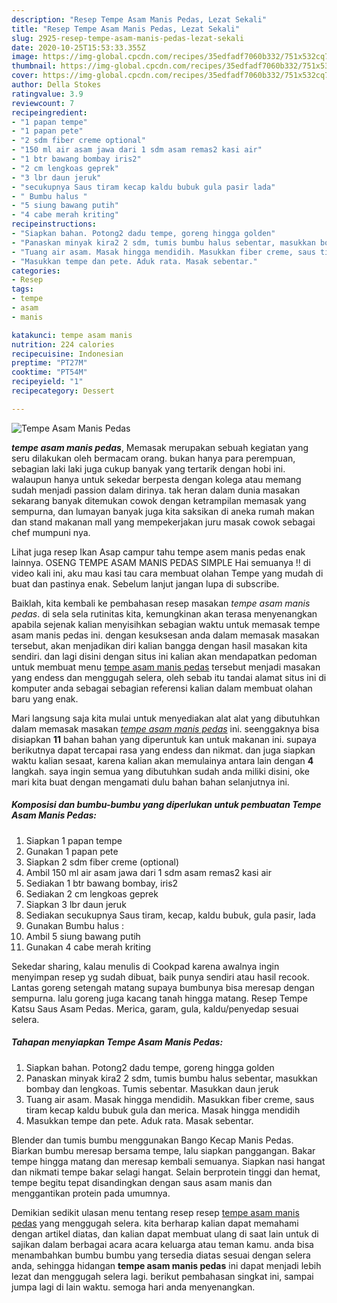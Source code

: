 ```yaml
---
description: "Resep Tempe Asam Manis Pedas, Lezat Sekali"
title: "Resep Tempe Asam Manis Pedas, Lezat Sekali"
slug: 2925-resep-tempe-asam-manis-pedas-lezat-sekali
date: 2020-10-25T15:53:33.355Z
image: https://img-global.cpcdn.com/recipes/35edfadf7060b332/751x532cq70/tempe-asam-manis-pedas-foto-resep-utama.jpg
thumbnail: https://img-global.cpcdn.com/recipes/35edfadf7060b332/751x532cq70/tempe-asam-manis-pedas-foto-resep-utama.jpg
cover: https://img-global.cpcdn.com/recipes/35edfadf7060b332/751x532cq70/tempe-asam-manis-pedas-foto-resep-utama.jpg
author: Della Stokes
ratingvalue: 3.9
reviewcount: 7
recipeingredient:
- "1 papan tempe"
- "1 papan pete"
- "2 sdm fiber creme optional"
- "150 ml air asam jawa dari 1 sdm asam remas2 kasi air"
- "1 btr bawang bombay iris2"
- "2 cm lengkoas geprek"
- "3 lbr daun jeruk"
- "secukupnya Saus tiram kecap kaldu bubuk gula pasir lada"
- " Bumbu halus "
- "5 siung bawang putih"
- "4 cabe merah kriting"
recipeinstructions:
- "Siapkan bahan. Potong2 dadu tempe, goreng hingga golden"
- "Panaskan minyak kira2 2 sdm, tumis bumbu halus sebentar, masukkan bombay dan lengkoas. Tumis sebentar. Masukkan daun jeruk"
- "Tuang air asam. Masak hingga mendidih. Masukkan fiber creme, saus tiram kecap kaldu bubuk gula dan merica. Masak hingga mendidih"
- "Masukkan tempe dan pete. Aduk rata. Masak sebentar."
categories:
- Resep
tags:
- tempe
- asam
- manis

katakunci: tempe asam manis 
nutrition: 224 calories
recipecuisine: Indonesian
preptime: "PT27M"
cooktime: "PT54M"
recipeyield: "1"
recipecategory: Dessert

---
```



![Tempe Asam Manis Pedas](https://img-global.cpcdn.com/recipes/35edfadf7060b332/751x532cq70/tempe-asam-manis-pedas-foto-resep-utama.jpg)

<b><i>tempe asam manis pedas</i></b>, Memasak merupakan sebuah kegiatan yang seru dilakukan oleh bermacam orang. bukan hanya para perempuan, sebagian laki laki juga cukup banyak yang tertarik dengan hobi ini. walaupun hanya untuk sekedar berpesta dengan kolega atau memang sudah menjadi passion dalam dirinya. tak heran dalam dunia masakan sekarang banyak ditemukan cowok dengan ketrampilan memasak yang sempurna, dan lumayan banyak juga kita saksikan di aneka rumah makan dan stand makanan mall yang mempekerjakan juru masak cowok sebagai chef mumpuni nya.

Lihat juga resep Ikan Asap campur tahu tempe asem manis pedas enak lainnya. OSENG TEMPE ASAM MANIS PEDAS SIMPLE Hai semuanya !! di video kali ini, aku mau kasi tau cara membuat olahan Tempe yang mudah di buat dan pastinya enak. Sebelum lanjut jangan lupa di subscribe.

Baiklah, kita kembali ke pembahasan resep masakan <i>tempe asam manis pedas</i>. di sela sela rutinitas kita, kemungkinan akan terasa menyenangkan apabila sejenak kalian menyisihkan sebagian waktu untuk memasak tempe asam manis pedas ini. dengan kesuksesan anda dalam memasak masakan tersebut, akan menjadikan diri kalian bangga dengan hasil masakan kita sendiri. dan lagi disini dengan situs ini kalian akan mendapatkan pedoman untuk membuat menu <u>tempe asam manis pedas</u> tersebut menjadi masakan yang endess dan menggugah selera, oleh sebab itu tandai alamat situs ini di komputer anda sebagai sebagian referensi kalian dalam membuat olahan baru yang enak.


Mari langsung saja kita mulai untuk menyediakan alat alat yang dibutuhkan dalam memasak masakan <u><i>tempe asam manis pedas</i></u> ini. seenggaknya bisa disiapkan <b>11</b> bahan bahan yang diperuntuk kan untuk makanan ini. supaya berikutnya dapat tercapai rasa yang endess dan nikmat. dan juga siapkan waktu kalian sesaat, karena kalian akan memulainya antara lain dengan <b>4</b> langkah. saya ingin semua yang dibutuhkan sudah anda miliki disini, oke mari kita buat dengan mengamati dulu bahan bahan selanjutnya ini.

<!--inarticleads1-->

##### Komposisi dan bumbu-bumbu yang diperlukan untuk pembuatan Tempe Asam Manis Pedas:

1. Siapkan 1 papan tempe
1. Gunakan 1 papan pete
1. Siapkan 2 sdm fiber creme (optional)
1. Ambil 150 ml air asam jawa dari 1 sdm asam remas2 kasi air
1. Sediakan 1 btr bawang bombay, iris2
1. Sediakan 2 cm lengkoas geprek
1. Siapkan 3 lbr daun jeruk
1. Sediakan secukupnya Saus tiram, kecap, kaldu bubuk, gula pasir, lada
1. Gunakan  Bumbu halus :
1. Ambil 5 siung bawang putih
1. Gunakan 4 cabe merah kriting


Sekedar sharing, kalau menulis di Cookpad karena awalnya ingin menyimpan resep yg sudah dibuat, baik punya sendiri atau hasil recook. Lantas goreng setengah matang supaya bumbunya bisa meresap dengan sempurna. lalu goreng juga kacang tanah hingga matang. Resep Tempe Katsu Saus Asam Pedas. Merica, garam, gula, kaldu/penyedap sesuai selera. 

<!--inarticleads2-->

##### Tahapan menyiapkan Tempe Asam Manis Pedas:

1. Siapkan bahan. Potong2 dadu tempe, goreng hingga golden
1. Panaskan minyak kira2 2 sdm, tumis bumbu halus sebentar, masukkan bombay dan lengkoas. Tumis sebentar. Masukkan daun jeruk
1. Tuang air asam. Masak hingga mendidih. Masukkan fiber creme, saus tiram kecap kaldu bubuk gula dan merica. Masak hingga mendidih
1. Masukkan tempe dan pete. Aduk rata. Masak sebentar.


Blender dan tumis bumbu menggunakan Bango Kecap Manis Pedas. Biarkan bumbu meresap bersama tempe, lalu siapkan panggangan. Bakar tempe hingga matang dan meresap kembali semuanya. Siapkan nasi hangat dan nikmati tempe bakar selagi hangat. Selain berprotein tinggi dan hemat, tempe begitu tepat disandingkan dengan saus asam manis dan menggantikan protein pada umumnya. 

Demikian sedikit ulasan menu tentang resep resep <u>tempe asam manis pedas</u> yang menggugah selera. kita berharap kalian dapat memahami dengan artikel diatas, dan kalian dapat membuat ulang di saat lain untuk di sajikan dalam berbagai acara acara keluarga atau teman kamu. anda bisa menambahkan bumbu bumbu yang tersedia diatas sesuai dengan selera anda, sehingga hidangan <b>tempe asam manis pedas</b> ini dapat menjadi lebih lezat dan menggugah selera lagi. berikut pembahasan singkat ini, sampai jumpa lagi di lain waktu. semoga hari anda menyenangkan.
